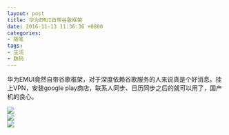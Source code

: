 ```yaml
---
layout: post
title: 华为EMUI自带谷歌框架
date: 2016-11-13 11:36:36 +0800
categories:
- 随笔
tags:
- 生活
- 数码
---
```


华为EMUI竟然自带谷歌框架，对于深度依赖谷歌服务的人来说真是个好消息。挂上VPN，安装google play商店，联系人同步、日历同步之后的就可以用了，国产机的良心。    

![](https://github.com/bh3nvn/bh3nvn.github.io/raw/master/image/2016/2016-11-13-01.png)     	
![](https://github.com/bh3nvn/bh3nvn.github.io/raw/master/image/2016/2016-11-13-02.png)     	
![](https://github.com/bh3nvn/bh3nvn.github.io/raw/master/image/2016/2016-11-13-03.png)     	
 	
